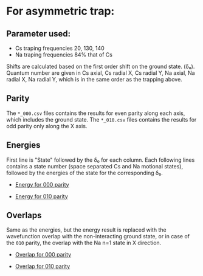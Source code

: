 # For asymmetric trap:

## Parameter used:

* Cs traping frequencies 20, 130, 140
* Na traping frequencies 84% that of Cs

Shifts are calculated based on the first order shift on the ground state. (δ₀).
Quantum number are given in Cs axial, Cs radial X, Cs radial Y,
Na axial, Na radial X, Na radial Y, which is in the same order as the trapping above.

## Parity
The `*_000.csv` files contains the results for even parity along each axis,
which includes the ground state. The `*_010.csv` files contains the results
for odd parity only along the X axis.

## Energies
First line is "State" followed by the δ₀ for each column.
Each following lines contains a state number (space separated Cs and Na motional states),
followed by the energies of the state for the corresponding δ₀.

* [Energy for 000 parity](energy_000.csv)

* [Energy for 010 parity](energy_010.csv)

## Overlaps
Same as the energies, but the energy result is replaced with the wavefunction overlap
with the non-interacting ground state, or in case of the `010` parity, the overlap
with the Na n=1 state in X direction.

* [Overlap for 000 parity](overlap_000.csv)

* [Overlap for 010 parity](overlap_010.csv)
